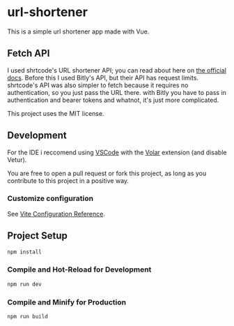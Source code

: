 # url-shortener

This is a simple url shortener app made with Vue.

## Fetch API

I used shrtcode's URL shortener API; you can read about here on [the official docs](https://shrtco.de/docs). Before this I used Bitly's API, but their API has request limits. shrtcode's API was also simpler to fetch because it requires no authentication, so you just pass the URL there. with Bitly you have to pass in authentication and bearer tokens and whatnot, it's just more complicated.

This project uses the MIT license.

## Development

For the IDE i reccomend using [VSCode](https://code.visualstudio.com/) with the [Volar](https://marketplace.visualstudio.com/items?itemName=Vue.volar) extension (and disable Vetur).

You are free to open a pull request or fork this project, as long as you contribute to this project in a positive way.

### Customize configuration

See [Vite Configuration Reference](https://vitejs.dev/config/).

## Project Setup

```sh
npm install
```

### Compile and Hot-Reload for Development

```sh
npm run dev
```

### Compile and Minify for Production

```sh
npm run build
```
